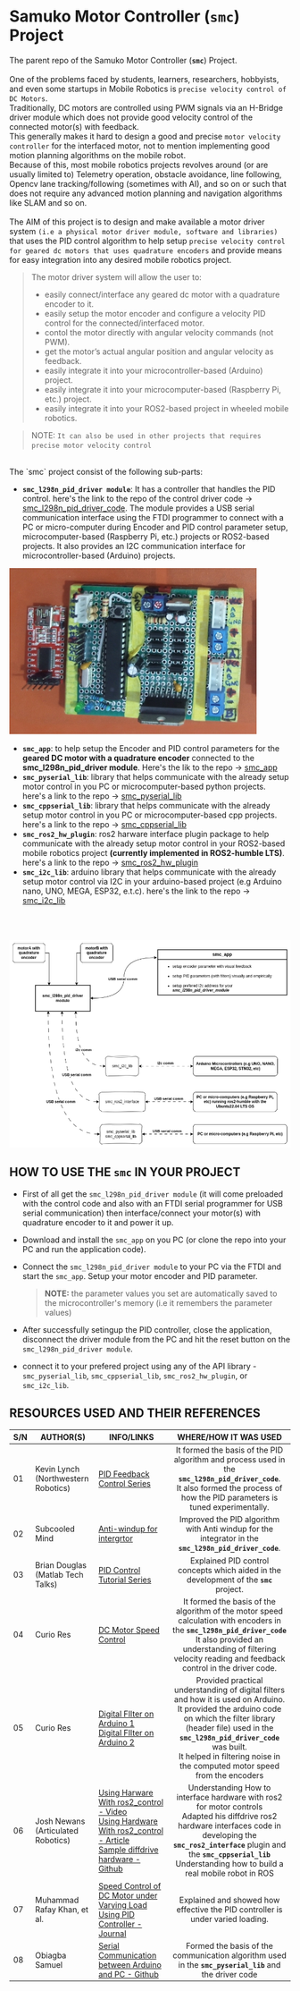 # Samuko Motor Controller (**`smc`**) Project
The parent repo of the Samuko Motor Controller (**`smc`**) Project.
<br/>
<br/>
One of the problems faced by students, learners, researchers, hobbyists, and even some startups in Mobile Robotics is `precise velocity control of DC Motors`. 
<br/>
Traditionally, DC motors are controlled using PWM signals via an H-Bridge driver module which does not provide good velocity control of the connected motor(s) with feedback.
<br/>
This generally makes it hard to design a good and precise `motor velocity controller` for the interfaced motor, not to mention implementing good motion planning algorithms on the mobile robot. 
<br/>
Because of this, most mobile robotics projects revolves around (or are usually limited to) Telemetry operation, obstacle avoidance, line following, Opencv lane tracking/following (sometimes with AI), and so on or such that does not require any advanced motion planning and navigation algorithms like SLAM and so on.
<br/>
<br/>
The AIM of this project is to design and make available a motor driver system `(i.e a physical motor driver module, software and libraries)` that uses the PID control algorithm to help setup `precise velocity control for geared dc motors that uses quadrature encoders` and provide means for easy integration into any desired mobile robotics project.

>The motor driver system will allow the user to:
> - easily connect/interface any geared dc motor with a quadrature encoder to it.
> - easily setup the motor encoder and configure a velocity PID control for the connected/interfaced motor.
> - contol the motor directly with angular velocity commands (not PWM).
> - get the motor’s actual angular position and angular velocity as feedback.
> - easily integrate it into your microcontroller-based (Arduino) project.
> - easily integrate it into your microcomputer-based (Raspberry Pi, etc.) project.
> - easily integrate it into your ROS2-based project in wheeled mobile robotics.

> NOTE: `It can also be used in other projects that requires precise motor velocity control`

<br/>
The `smc` project consist of the following sub-parts:

- **`smc_l298n_pid_driver module`**: It has a controller that handles the PID control. here's the link to the repo of the control driver code -> [smc_l298n_pid_driver_code](https://github.com/samuko-things-company/smc_l298n_pid_driver_code). The module provides a USB serial communication interface using the FTDI programmer to connect with a PC or micro-computer during Encoder and PID control parameter setup, microcomputer-based (Raspberry Pi, etc.) projects or ROS2-based projects. It also provides an I2C communication interface for microcontroller-based (Arduino) projects.

![smc_img](./docs/smc_img2.jpeg)

- **`smc_app`**: to help setup the Encoder and PID control parameters for the **geared DC motor with a quadrature encoder** connected to the **smc_l298n_pid_driver module**. Here's the lik to the repo -> [smc_app](https://github.com/samuko-things-company/smc_app)
- **`smc_pyserial_lib`**: library that helps communicate with the already setup motor control in you PC or microcomputer-based python projects. here's a link to the repo -> [smc_pyserial_lib](https://github.com/samuko-things-company/smc_pyserial_lib) 
- **`smc_cppserial_lib`**: library that helps communicate with the already setup motor control in you PC or microcomputer-based cpp projects. here's a link to the repo -> [smc_cppserial_lib](https://github.com/samuko-things-company/smc_cppserial_lib) 
- **`smc_ros2_hw_plugin`**: ros2 harware interface plugin package to help communicate with the already setup motor control in your ROS2-based mobile robotics project **(currently implemented in ROS2-humble LTS)**. here's a link to the repo -> [smc_ros2_hw_plugin](https://github.com/samuko-things-company/smc_ros2_hw_plugin) 
- **`smc_i2c_lib`**: arduino library that helps communicate with the already setup motor control via I2C in your arduino-based project (e.g Arduino nano, UNO, MEGA, ESP32, e.t.c). here's the link to the repo -> [smc_i2c_lib](https://github.com/samuko-things-company/smc_i2c_lib) 
<br/>
<br/>

![smc sub part](./docs/samuko_motor_controller_diagram1.drawio%20(1).png)

## HOW TO USE THE **`smc`** IN YOUR PROJECT
- First of all get the `smc_l298n_pid_driver module` (it will come preloaded with the control code and also with an FTDI serial programmer for USB serial communication) then interface/connect your motor(s) with quadrature encoder to it and power it up.

- Download and install the `smc_app` on you PC (or clone the repo into your PC and run the application code). 

- Connect the `smc_l298n_pid_driver module` to your PC via the FTDI and start the `smc_app`. Setup your motor encoder and PID parameter.
  > **NOTE:** the parameter values you set are automatically saved to the microcontroller's memory (i.e it remembers the parameter values)

- After successfully setingup the PID controller, close the application, disconnect the driver module from the PC and hit the reset button on the `smc_l298n_pid_driver module`.

- connect it to your prefered project using any of the API library - `smc_pyserial_lib`, `smc_cppserial_lib`, `smc_ros2_hw_plugin`, or `smc_i2c_lib`.

## RESOURCES USED AND THEIR REFERENCES

|S/N|AUTHOR(S)|INFO/LINKS|WHERE/HOW IT WAS USED|
|--|--|--|:--:|
|01|Kevin Lynch</br>(Northwestern Robotics)|[PID Feedback Control Series](https://www.youtube.com/playlist?list=PLggLP4f-rq02ecj0q0VB9jEbfua8lOc_E)|It formed the basis of the PID algorithm and process used in the **`smc_l298n_pid_driver_code`**. </br>It also formed the process of how the PID parameters is tuned experimentally.|
|02|Subcooled Mind|[Anti-windup for intergrtor](https://www.youtube.com/watch?v=UMit8mVCJ_I&list=PLhfTXXGugELP3ZbLftFk_5UjMq5sIsR15&index=11)|Improved the PID algorithm with Anti windup for the integrator in the **`smc_l298n_pid_driver_code`**.|
|03|Brian Douglas</br>(Matlab Tech Talks)|[PID Control Tutorial Series](https://www.youtube.com/playlist?list=PLn8PRpmsu08pQBgjxYFXSsODEF3Jqmm-y)|Explained PID control concepts which aided in the development of the **`smc`** project.|
|04|Curio Res|[DC Motor Speed Control](https://www.youtube.com/watch?v=HRaZLCBFVDE&list=PLhfTXXGugELP3ZbLftFk_5UjMq5sIsR15&index=15)|It formed the basis of the algorithm of the motor speed calculation with encoders in the **`smc_l298n_pid_driver_code`**</br>It also provided an understanding of filtering velocity reading and feedback control in the driver code.|
|05|Curio Res|[Digital FIlter on Arduino 1](https://www.youtube.com/watch?v=HJ-C4Incgpw&list=PLhfTXXGugELP3ZbLftFk_5UjMq5sIsR15&index=12&pp=gAQBiAQB)</br>[Digital FIlter on Arduino 2](https://www.youtube.com/watch?v=eM4VHtettGg&list=PLhfTXXGugELP3ZbLftFk_5UjMq5sIsR15&index=13&pp=gAQBiAQB)|Provided practical understanding of digital filters and how it is used on Arduino.</br>It provided the arduino code on which the filter library (header file) used in the **`smc_l298n_pid_driver_code`** was built.</br>It helped in filtering noise in the computed motor speed from the encoders|
|06|Josh Newans</br>(Articulated Robotics)|[Using Harware With ros2_control - Video](https://www.youtube.com/watch?v=J02jEKawE5U&list=PLunhqkrRNRhYAffV8JDiFOatQXuU-NnxT&index=21&pp=iAQB)</br>[Using Hardware With ros2_control - Article](https://articulatedrobotics.xyz/mobile-robot-13-ros2-control-real/)</br>[Sample diffdrive hardware - Github](https://github.com/joshnewans/diffdrive_arduino)|Understanding How to interface hardware with ros2 for motor controls</br>Adapted his diffdrive ros2 hardware interfaces code in developing the **`smc_ros2_interface`** plugin and the **`smc_cppserial_lib`**</br>Understanding how to build a real mobile robot in ROS|
|07|Muhammad Rafay Khan, et al.|[Speed Control of DC Motor under Varying Load Using PID Controller - Journal](https://www.cscjournals.org/manuscript/Journals/IJE/Volume9/Issue3/IJE-485.pdf)|Explained and showed how effective the PID controller is under varied loading.|
|08|Obiagba Samuel|[Serial Communication between Arduino and PC - Github](https://github.com/samuko-things/serial_comm_pyserial_and_arduino)|Formed the basis of the communication algorithm used in the **`smc_pyserial_lib`** and the driver code|